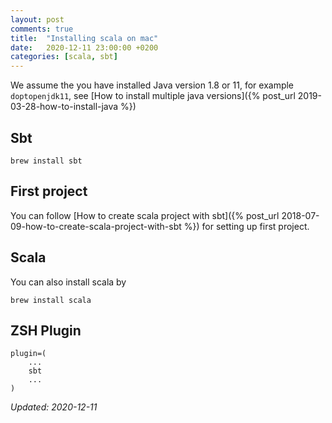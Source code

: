 ```yaml
---
layout: post
comments: true
title:  "Installing scala on mac"
date:   2020-12-11 23:00:00 +0200
categories: [scala, sbt]
---
```


We assume the you have installed Java version 1.8 or 11, for example `doptopenjdk11`, see
[How to install multiple java versions]({% post_url 2019-03-28-how-to-install-java %})

## Sbt

``` shell
brew install sbt
```

## First project

You can follow 
[How to create scala project with sbt]({% post_url 2018-07-09-how-to-create-scala-project-with-sbt %})
for setting up first project.

## Scala

You can also install scala  by
``` shell
brew install scala
```

## ZSH Plugin

``` shell
plugin=(
    ...
    sbt
    ...
)
```


_Updated: 2020-12-11_

